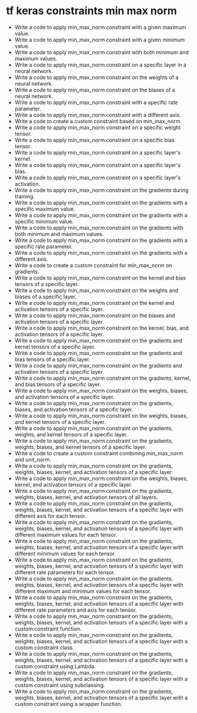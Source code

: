 # tf keras constraints min max norm

- Write a code to apply min_max_norm constraint with a given maximum value.
- Write a code to apply min_max_norm constraint with a given minimum value.
- Write a code to apply min_max_norm constraint with both minimum and maximum values.
- Write a code to apply min_max_norm constraint on a specific layer in a neural network.
- Write a code to apply min_max_norm constraint on the weights of a neural network.
- Write a code to apply min_max_norm constraint on the biases of a neural network.
- Write a code to apply min_max_norm constraint with a specific rate parameter.
- Write a code to apply min_max_norm constraint with a different axis.
- Write a code to create a custom constraint based on min_max_norm.
- Write a code to apply min_max_norm constraint on a specific weight tensor.
- Write a code to apply min_max_norm constraint on a specific bias tensor.
- Write a code to apply min_max_norm constraint on a specific layer's kernel.
- Write a code to apply min_max_norm constraint on a specific layer's bias.
- Write a code to apply min_max_norm constraint on a specific layer's activation.
- Write a code to apply min_max_norm constraint on the gradients during training.
- Write a code to apply min_max_norm constraint on the gradients with a specific maximum value.
- Write a code to apply min_max_norm constraint on the gradients with a specific minimum value.
- Write a code to apply min_max_norm constraint on the gradients with both minimum and maximum values.
- Write a code to apply min_max_norm constraint on the gradients with a specific rate parameter.
- Write a code to apply min_max_norm constraint on the gradients with a different axis.
- Write a code to create a custom constraint for min_max_norm on gradients.
- Write a code to apply min_max_norm constraint on the kernel and bias tensors of a specific layer.
- Write a code to apply min_max_norm constraint on the weights and biases of a specific layer.
- Write a code to apply min_max_norm constraint on the kernel and activation tensors of a specific layer.
- Write a code to apply min_max_norm constraint on the biases and activation tensors of a specific layer.
- Write a code to apply min_max_norm constraint on the kernel, bias, and activation tensors of a specific layer.
- Write a code to apply min_max_norm constraint on the gradients and kernel tensors of a specific layer.
- Write a code to apply min_max_norm constraint on the gradients and bias tensors of a specific layer.
- Write a code to apply min_max_norm constraint on the gradients and activation tensors of a specific layer.
- Write a code to apply min_max_norm constraint on the gradients, kernel, and bias tensors of a specific layer.
- Write a code to apply min_max_norm constraint on the weights, biases, and activation tensors of a specific layer.
- Write a code to apply min_max_norm constraint on the gradients, biases, and activation tensors of a specific layer.
- Write a code to apply min_max_norm constraint on the weights, biases, and kernel tensors of a specific layer.
- Write a code to apply min_max_norm constraint on the gradients, weights, and kernel tensors of a specific layer.
- Write a code to apply min_max_norm constraint on the gradients, weights, biases, and kernel tensors of a specific layer.
- Write a code to create a custom constraint combining min_max_norm and unit_norm.
- Write a code to apply min_max_norm constraint on the gradients, weights, biases, kernel, and activation tensors of a specific layer.
- Write a code to apply min_max_norm constraint on the weights, biases, kernel, and activation tensors of a specific layer.
- Write a code to apply min_max_norm constraint on the gradients, weights, biases, kernel, and activation tensors of all layers.
- Write a code to apply min_max_norm constraint on the gradients, weights, biases, kernel, and activation tensors of a specific layer with different axis for each tensor.
- Write a code to apply min_max_norm constraint on the gradients, weights, biases, kernel, and activation tensors of a specific layer with different maximum values for each tensor.
- Write a code to apply min_max_norm constraint on the gradients, weights, biases, kernel, and activation tensors of a specific layer with different minimum values for each tensor.
- Write a code to apply min_max_norm constraint on the gradients, weights, biases, kernel, and activation tensors of a specific layer with different rate parameters for each tensor.
- Write a code to apply min_max_norm constraint on the gradients, weights, biases, kernel, and activation tensors of a specific layer with different maximum and minimum values for each tensor.
- Write a code to apply min_max_norm constraint on the gradients, weights, biases, kernel, and activation tensors of a specific layer with different rate parameters and axis for each tensor.
- Write a code to apply min_max_norm constraint on the gradients, weights, biases, kernel, and activation tensors of a specific layer with a custom constraint function.
- Write a code to apply min_max_norm constraint on the gradients, weights, biases, kernel, and activation tensors of a specific layer with a custom constraint class.
- Write a code to apply min_max_norm constraint on the gradients, weights, biases, kernel, and activation tensors of a specific layer with a custom constraint using Lambda.
- Write a code to apply min_max_norm constraint on the gradients, weights, biases, kernel, and activation tensors of a specific layer with a custom constraint using subclassing.
- Write a code to apply min_max_norm constraint on the gradients, weights, biases, kernel, and activation tensors of a specific layer with a custom constraint using a wrapper function.